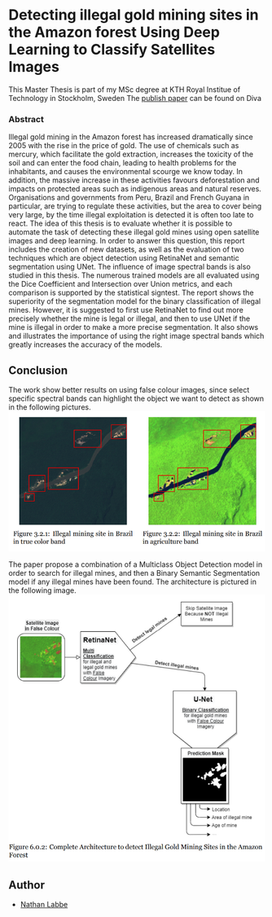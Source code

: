 # Detecting illegal gold mining sites in the Amazon forest Using Deep Learning to Classify Satellites Images
This Master Thesis is part of my MSc degree at KTH Royal Institue of Technology in Stockholm, Sweden
The [publish paper](https://www.diva-portal.org/smash/record.jsf?pid=diva2%3A1633659&dswid=-1136) can be found on Diva

### Abstract
Illegal gold mining in the Amazon forest has increased dramatically since 2005 
with the rise in the price of gold. The use of chemicals such as mercury, which 
facilitate the gold extraction, increases the toxicity of the soil and can enter the food
chain, leading to health problems for the inhabitants, and causes the environmental
scourge we know today. In addition, the massive increase in these activities favours
deforestation and impacts on protected areas such as indigenous areas and natural
reserves. Organisations and governments from Peru, Brazil and French Guyana in
particular, are trying to regulate these activities, but the area to cover being very large,
by the time illegal exploitation is detected it is often too late to react.
The idea of this thesis is to evaluate whether it is possible to automate the task of
detecting these illegal gold mines using open satellite images and deep learning. In
order to answer this question, this report includes the creation of new datasets, as
well as the evaluation of two techniques which are object detection using RetinaNet
and semantic segmentation using U­Net. The influence of image spectral bands is also
studied in this thesis. The numerous trained models are all evaluated using the Dice
Coefficient and Intersection over Union metrics, and each comparison is supported by
the statistical sign­test.
The report shows the superiority of the segmentation model for the binary
classification of illegal mines. However, it is suggested to first use RetinaNet to find out
more precisely whether the mine is legal or illegal, and then to use U­Net if the mine is
illegal in order to make a more precise segmentation. It also shows and illustrates
the importance of using the right image spectral bands which greatly increases the
accuracy of the models.

## Conclusion 
The work show better results on using false colour images, since select specific spectral bands can highlight the object we want to detect as shown in the following pictures.
![True vs False](https://github.com/NathanLabbe/Thesis/blob/main/False%20Colour%20vs%20True%20Colour.png?raw=true)

The paper propose a combination of a Multiclass Object Detection model in order to search for illegal mines, and then a Binary Semantic Segmentation model if any illegal mines have been found. The architecture is pictured in the following image.
![Combination](https://github.com/NathanLabbe/Thesis/blob/main/Model%20Combination.png?raw=true)

## Author
* [Nathan Labbe](https://github.com/NathanLabbe)
